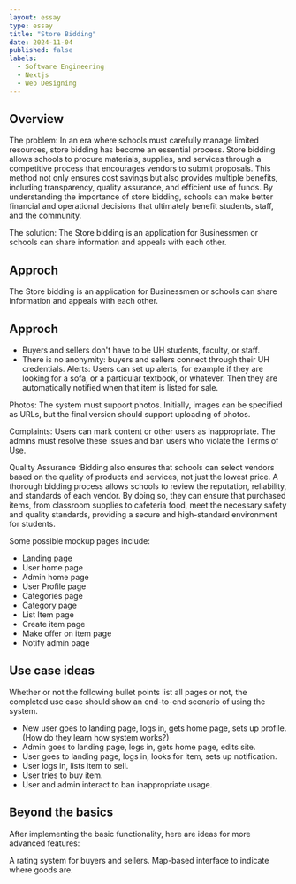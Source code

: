 ```yaml
---
layout: essay
type: essay
title: "Store Bidding"
date: 2024-11-04
published: false
labels:
  - Software Engineering
  - Nextjs
  - Web Designing
---
```

## Overview
The problem: In an era where schools must carefully manage limited resources, store bidding has become an essential process. Store bidding allows schools to procure materials, supplies, and services through a competitive process that encourages vendors to submit proposals. This method not only ensures cost savings but also provides multiple benefits, including transparency, quality assurance, and efficient use of funds. By understanding the importance of store bidding, schools can make better financial and operational decisions that ultimately benefit students, staff, and the community.

The solution:  The Store bidding is an application for Businessmen or schools can share information and appeals with each other.

## Approch
The Store bidding is an application for Businessmen or schools can share information and appeals with each other.

## Approch
* Buyers and sellers don't have to be UH students, faculty, or staff. 
* There is no anonymity: buyers and sellers connect through their UH credentials.
Alerts: Users can set up alerts, for example if they are looking for a sofa, or a particular textbook, or whatever. Then they are automatically notified when that item is listed for sale.

Photos: The system must support photos. Initially, images can be specified as URLs, but the final version should support uploading of photos.

Complaints: Users can mark content or other users as inappropriate. The admins must resolve these issues and ban users who violate the Terms of Use.

Quality Assurance :Bidding also ensures that schools can select vendors based on the quality of products and services, not just the lowest price. A thorough bidding process allows schools to review the reputation, reliability, and standards of each vendor. By doing so, they can ensure that purchased items, from classroom supplies to cafeteria food, meet the necessary safety and quality standards, providing a secure and high-standard environment for students.

Some possible mockup pages include:

* Landing page
* User home page
* Admin home page
* User Profile page
* Categories page
* Category page
* List Item page
* Create item page
* Make offer on item page
* Notify admin page

## Use case ideas
Whether or not the following bullet points list all pages or not, the completed use case should show an end-to-end scenario of using the system.

* New user goes to landing page, logs in, gets home page, sets up profile. (How do they learn how system works?)
* Admin goes to landing page, logs in, gets home page, edits site.
* User goes to landing page, logs in, looks for item, sets up notification.
* User logs in, lists item to sell.
* User tries to buy item.
* User and admin interact to ban inappropriate usage.

## Beyond the basics
After implementing the basic functionality, here are ideas for more advanced features:

A rating system for buyers and sellers.
Map-based interface to indicate where goods are.

